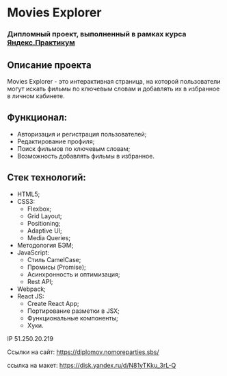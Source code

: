 # Movies Explorer

### Дипломный проект, выполненный в рамках курса [Яндекс.Практикум](https://practicum.yandex.ru/web/)

## Описание проекта
Movies Explorer - это интерактивная страница, на которой пользователи могут искать фильмы по ключевым словам и добавлять их в избранное в личном кабинете.

## Функционал:
- Авторизация и регистрация пользователей;
- Редактирование профиля;
- Поиск фильмов по ключевым словам;
- Возможность добавлять фильмы в избранное.

## Стек технологий:
- HTML5;
- CSS3:
  - Flexbox;
  - Grid Layout;
  - Positioning;
  - Adaptive UI;
  - Media Queries;
- Методология БЭМ;
- JavaScript:
  - Стиль CamelCase;
  - Промисы (Promise);
  - Асинхронность и оптимизация;
  - Rest API;
- Webpack;
- React JS:
  - Create React App;
  - Портирование разметки в JSX;
  - Функциональные компоненты;
  - Хуки.

IP 51.250.20.219

Ссылки на сайт:  https://diplomov.nomoreparties.sbs/

ссылка на макет: https://disk.yandex.ru/d/N81yTKku_3rL-Q
